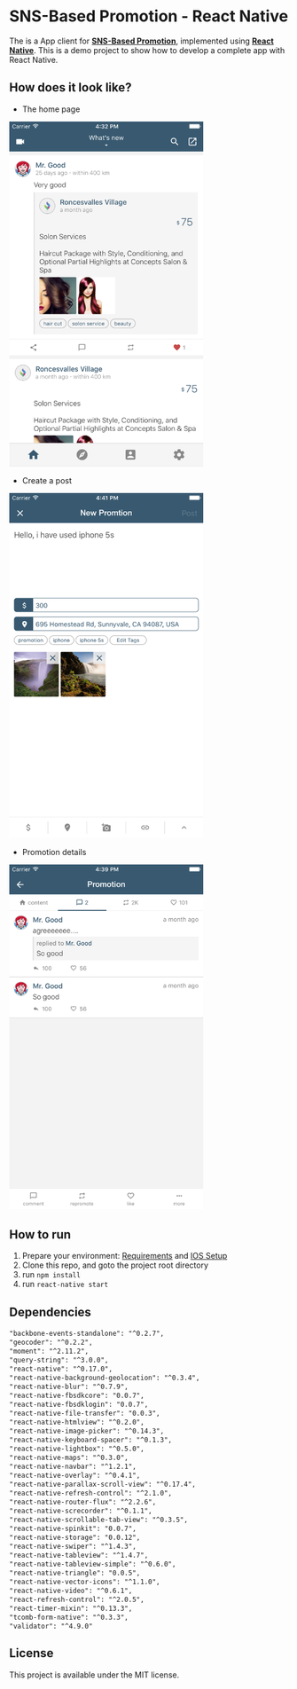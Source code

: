 # SNS-Based Promotion - React Native

The is a App client for [**SNS-Based Promotion**](https://github.com/dingxizheng/sns-based-promotion), implemented using [**React Native**](http://facebook.github.io/react-native/). This is a demo project to show how to develop a complete app with React Native.

## How does it look like?

* The home page

<img src="./screenshots/home.png" width="350">
<!-- ![](./screenshots/home.png | width=200) -->

* Create a post

<img src="./screenshots/post.png" width="350">
<!-- ![](./screenshots/post.png) -->

* Promotion details

<img src="./screenshots/details.png" width="350">
<!-- ![](./screenshots/details.png) -->

## How to run

1. Prepare your environment: [Requirements](http://facebook.github.io/react-native/docs/getting-started.html#requirements) and [IOS Setup](https://facebook.github.io/react-native/docs/getting-started.html#ios-setup)
2. Clone this repo, and goto the project root directory
3. run `npm install`
4. run `react-native start`

## Dependencies
```
"backbone-events-standalone": "^0.2.7",
"geocoder": "^0.2.2",
"moment": "^2.11.2",
"query-string": "^3.0.0",
"react-native": "^0.17.0",
"react-native-background-geolocation": "^0.3.4",
"react-native-blur": "^0.7.9",
"react-native-fbsdkcore": "0.0.7",
"react-native-fbsdklogin": "0.0.7",
"react-native-file-transfer": "0.0.3",
"react-native-htmlview": "^0.2.0",
"react-native-image-picker": "^0.14.3",
"react-native-keyboard-spacer": "^0.1.3",
"react-native-lightbox": "^0.5.0",
"react-native-maps": "^0.3.0",
"react-native-navbar": "^1.2.1",
"react-native-overlay": "^0.4.1",
"react-native-parallax-scroll-view": "^0.17.4",
"react-native-refresh-control": "^2.1.0",
"react-native-router-flux": "^2.2.6",
"react-native-screcorder": "^0.1.1",
"react-native-scrollable-tab-view": "^0.3.5",
"react-native-spinkit": "0.0.7",
"react-native-storage": "0.0.12",
"react-native-swiper": "^1.4.3",
"react-native-tableview": "^1.4.7",
"react-native-tableview-simple": "^0.6.0",
"react-native-triangle": "0.0.5",
"react-native-vector-icons": "^1.1.0",
"react-native-video": "^0.6.1",
"react-refresh-control": "^2.0.5",
"react-timer-mixin": "^0.13.3",
"tcomb-form-native": "^0.3.3",
"validator": "^4.9.0"
```
## License

This project is available under the MIT license.